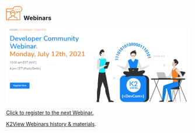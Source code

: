 ### <img src="images/webinar_icon.png" style="zoom:80%;" /> Webinars

<img src="images/webinar_20210712.PNG" />

[Click to register to the next Webinar.](https://www.k2view.com/events/developer-community-webinar-july2021/)

[K2View Webinars history & materials](README.md).





